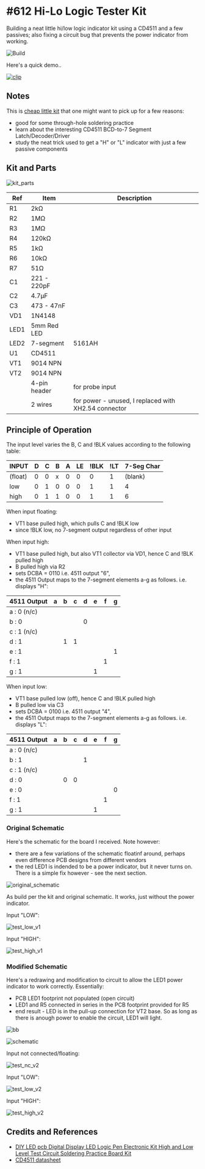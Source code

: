 # #612 Hi-Lo Logic Tester Kit

Building a neat little hi/low logic indicator kit using a CD4511 and a few passives; also fixing a circuit bug that prevents the power indicator from working.

![Build](./assets/HiLoLogicTesterKit_build.jpg?raw=true)

Here's a quick demo..

[![clip](https://img.youtube.com/vi/dCGLZiIZdKA/0.jpg)](https://www.youtube.com/watch?v=dCGLZiIZdKA)

## Notes

This is [cheap little kit](https://www.aliexpress.com/item/1005002086586805.html) that one might want to pick up for a few reasons:

* good for some through-hole soldering practice
* learn about the interesting CD4511 BCD-to-7 Segment Latch/Decoder/Driver
* study the neat trick used to get a "H" or "L" indicator with just a few passive components

## Kit and Parts

![kit_parts](./assets/kit_parts.jpg?raw=true)

| Ref | Item | Description |
|-----|------|-------|
| R1  |  2kΩ | |
| R2  |  1MΩ | |
| R3  |  1MΩ | |
| R4  |  120kΩ | |
| R5  |  1kΩ | |
| R6  |  10kΩ | |
| R7  |  51Ω | |
| C1  |  221  - 220pF | |
| C2  |  4.7µF | |
| C3  |  473 - 47nF | |
| VD1 |  1N4148 | |
| LED1 |  5mm Red LED| |
| LED2 |  7-segment| 5161AH |
| U1 |   CD4511 | |
| VT1 |   9014 NPN | |
| VT2 |   9014 NPN | |
|     | 4-pin header | for probe input |
|     | 2 wires | for power - unused, I replaced with XH2.54 connector |

## Principle of Operation

The input level varies the B, C and !BLK values according to the following table:

| INPUT   | D   | C   | B   | A   | LE  | !BLK | !LT  | 7-Seg Char |
|---------|-----|-----|-----|-----|-----|------|------|------------|
| (float) | 0   | 0   | x   | 0   | 0   | 0    | 1    | (blank)    |
| low     | 0   | 1   | 0   | 0   | 0   | 1    | 1    | 4          |
| high    | 0   | 1   | 1   | 0   | 0   | 1    | 1    | 6          |

When input floating:

* VT1 base pulled high, which pulls C and !BLK low
* since !BLK low, no 7-segment output regardless of other input

When input high:

* VT1 base pulled high, but also VT1 collector via VD1, hence C and !BLK pulled high
* B pulled high via R2
* sets DCBA = 0110 i.e. 4511 output "6",
* the 4511 Output maps to the 7-segment elements a-g as follows. i.e. displays "H":

| 4511 Output | a | b | c | d | e | f | g |
|-------------|---|---|---|---|---|---|---|
| a : 0 (n/c) |   |   |   |   |   |   |   |
| b : 0       |   |   |   | 0 |   |   |   |
| c : 1 (n/c) |   |   |   |   |   |   |   |
| d : 1       |   | 1 | 1 |   |   |   |   |
| e : 1       |   |   |   |   |   |   | 1 |
| f : 1       |   |   |   |   |   | 1 |   |
| g : 1       |   |   |   |   | 1 |   |   |

When input low:

* VT1 base pulled low (off), hence C and !BLK pulled high
* B pulled low via C3
* sets DCBA = 0100 i.e. 4511 output "4",
* the 4511 Output maps to the 7-segment elements a-g as follows. i.e. displays "L":

| 4511 Output | a | b | c | d | e | f | g |
|-------------|---|---|---|---|---|---|---|
| a : 0 (n/c) |   |   |   |   |   |   |   |
| b : 1       |   |   |   | 1 |   |   |   |
| c : 1 (n/c) |   |   |   |   |   |   |   |
| d : 0       |   | 0 | 0 |   |   |   |   |
| e : 0       |   |   |   |   |   |   | 0 |
| f : 1       |   |   |   |   |   | 1 |   |
| g : 1       |   |   |   |   | 1 |   |   |


### Original Schematic

Here's the schematic for the board I received. Note however:

* there are a few variations of the schematic floatinf around, perhaps even difference PCB designs from different vendors
* the red LED1 is indended to be a power indicator, but it never turns on. There is a simple fix however - see the next section.

![original_schematic](./assets/original_schematic.jpg?raw=true)

As build per the kit and original schematic. It works, just without the power indicator.

Input "LOW":

![test_low_v1](./assets/test_low_v1.jpg?raw=true)

Input "HIGH":

![test_high_v1](./assets/test_high_v1.jpg?raw=true)


### Modified Schematic

Here's a redrawing and modification to circuit to allow the LED1 power indicator to work correctly. Essentially:

* PCB LED1 footprint not populated (open circuit)
* LED1 and R5 connected in series in the PCB footprint provided for R5
* end result - LED is in the pull-up connection for VT2 base. So as long as there is anough power to enable the circuit, LED1 will light.

![bb](./assets/HiLoLogicTesterKit_bb.jpg?raw=true)

![schematic](./assets/HiLoLogicTesterKit_schematic.jpg?raw=true)

Input not connected/floating:

![test_nc_v2](./assets/test_nc_v2.jpg?raw=true)

Input "LOW":

![test_low_v2](./assets/test_low_v2.jpg?raw=true)

Input "HIGH":

![test_high_v2](./assets/test_high_v2.jpg?raw=true)


## Credits and References

* [DIY LED pcb Digital Display LED Logic Pen Electronic Kit High and Low Level Test Circuit Soldering Practice Board Kit](https://www.aliexpress.com/item/1005002086586805.html)
* [CD4511 datasheet](https://www.futurlec.com/4000Series/CD4511.shtml)

